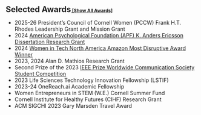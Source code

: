 <h2 style="margin: 20px 0px 10px;" id="awards">Selected Awards<a href="all_awards.html" style="font-size: 12px;">   [Show All Awards]</a></h2> 

<ul>
  <li>2025-26 President’s Council of Cornell Women (PCCW) Frank H.T. Rhodes Leadership Grant and Mission Grant</li>
  <li>2024 <a href="https://yuexinghao.github.io/Yuexing-Hao/assets/files/Yuexing%20Hao_APF_Grant.pdf">American Psychological Foundation (APF) K. Anders Ericsson Dissertation Research Grant</a></li>
  <li>2024 <a href="https://women-in-tech.org/north-america-celebrates-women-in-tech-at-regional-awards-ceremony/">Women in Tech North America Amazon Most Disruptive Award Winner</a></li>
  <li>2023, 2024 Alan D. Mathios Research Grant</li>
  <li>Second Prize of the 2023 <a href="https://yuexinghao.github.io/Yuexing-Hao/assets/files/IEEE_Award.pdf">IEEE Prize Worldwide Communication Society Student Competition </a></li>
  <li>2023 Life Sciences Technology Innovation Fellowship (LSTIF)</li>
  <li>2023-24 OneReach.ai Academic Fellowship</li>
  <li>Women Entrepreneurs in STEM (W.E.) Cornell Summer Fund</li>
  <li>Cornell Institute for Healthy Futures (CIHF) Research Grant</li>
  <li>ACM SIGCHI 2023 Gary Marsden Travel Award</li>  



</ul>

